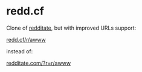 redd.cf
=================

Clone of [redditate](https://github.com/dhg/Redditate), but with improved URLs support: 

[redd.cf/r/awww](http://redd.cf/r/awww)

instead of:

[redditate.com/?r=r/awww](http://redditate.com/?r=r/awww)
